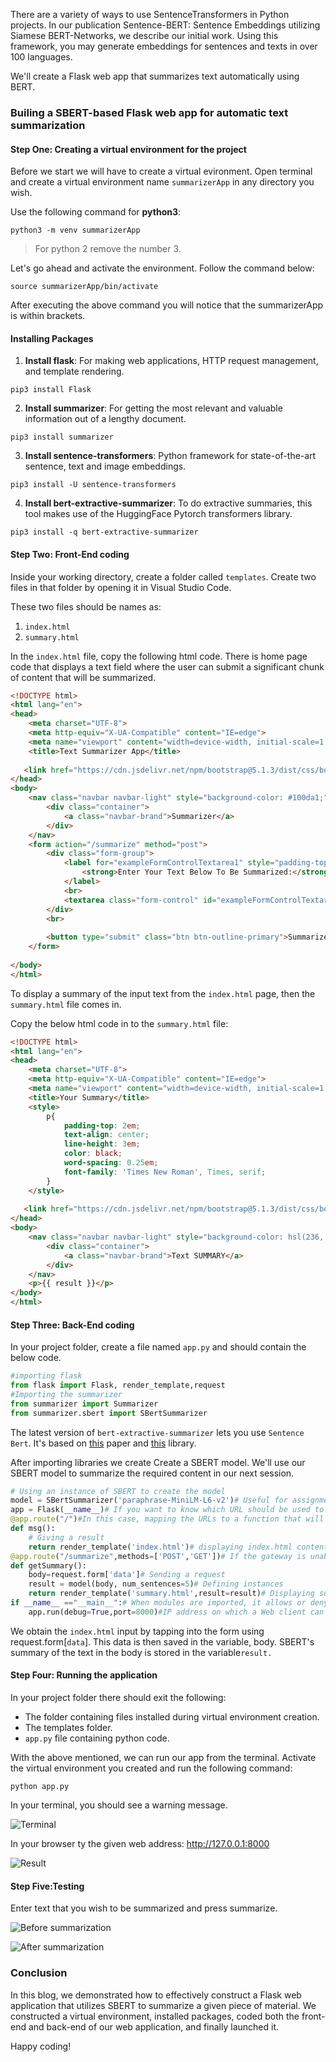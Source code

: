 There are a variety of ways to use SentenceTransformers in Python projects. In our publication Sentence-BERT: Sentence Embeddings utilizing Siamese BERT-Networks, we describe our initial work. Using this framework, you may generate embeddings for sentences and texts in over 100 languages.

We'll create a Flask web app that summarizes text automatically using BERT.
### Builing a SBERT-based Flask web app for automatic text summarization
#### Step One: Creating a virtual environment for the project
Before we start we will have to create a virtual evironment. Open terminal and create a virtual environment name `summarizerApp` in any directory you wish.

Use the following command for **python3**:

```
python3 -m venv summarizerApp
```

> For python 2 remove the number 3.

Let's go ahead and activate the environment. Follow the command below:

```
source summarizerApp/bin/activate
```
After executing the above command you will notice that the summarizerApp is within brackets.

#### Installing Packages
1. **Install flask**: For making web applications, HTTP request management, and template rendering.

```
pip3 install Flask
```

2. **Install summarizer**: For getting the most relevant and valuable information out of a lengthy document.
```
pip3 install summarizer
```

3. **Install sentence-transformers**: Python framework for state-of-the-art sentence, text and image embeddings.

```
pip3 install -U sentence-transformers
```

4. **Install bert-extractive-summarizer**: To do extractive summaries, this tool makes use of the HuggingFace Pytorch transformers library.

```
pip3 install -q bert-extractive-summarizer
```

#### Step Two: Front-End coding
Inside your working directory, create a folder called `templates`. Create two files in that folder by opening it in Visual Studio Code.

These two files should be names as:
1. `index.html`
2. `summary.html`

In the `index.html` file, copy the following html code. There is home page code that displays a text field where the user can submit a significant chunk of content that will be summarized.

```html
<!DOCTYPE html>
<html lang="en">
<head>
    <meta charset="UTF-8">
    <meta http-equiv="X-UA-Compatible" content="IE=edge">
    <meta name="viewport" content="width=device-width, initial-scale=1.0">
    <title>Text Summarizer App</title>
    
   <link href="https://cdn.jsdelivr.net/npm/bootstrap@5.1.3/dist/css/bootstrap.min.css" rel="stylesheet" integrity="sha384-1BmE4kWBq78iYhFldvKuhfTAU6auU8tT94WrHftjDbrCEXSU1oBoqyl2QvZ6jIW3" crossorigin="anonymous">
</head>
<body>
    <nav class="navbar navbar-light" style="background-color: #100da1;">
        <div class="container">
            <a class="navbar-brand">Summarizer</a>
        </div>
    </nav>
    <form action="/summarize" method="post">
        <div class="form-group">
            <label for="exampleFormControlTextarea1" style="padding-top: 2em;">
                <strong>Enter Your Text Below To Be Summarized:</strong>
            </label>
            <br>
            <textarea class="form-control" id="exampleFormControlTextarea1" rows="10" name="data"></textarea>
        </div>
        <br>
        
        <button type="submit" class="btn btn-outline-primary">Summarize</button>
    </form>
    
</body>
</html>
```

To display a summary of the input text from the `index.html` page, then the `summary.html` file comes in. 

Copy the below html code in to the `summary.html` file:

```html
<!DOCTYPE html>
<html lang="en">
<head>
    <meta charset="UTF-8">
    <meta http-equiv="X-UA-Compatible" content="IE=edge">
    <meta name="viewport" content="width=device-width, initial-scale=1.0">
    <title>Your Summary</title>
    <style>
        p{
            padding-top: 2em;
            text-align: center;
            line-height: 3em;           
            color: black;
            word-spacing: 0.25em;            
            font-family: 'Times New Roman', Times, serif;
        }
    </style>
    
   <link href="https://cdn.jsdelivr.net/npm/bootstrap@5.1.3/dist/css/bootstrap.min.css" rel="stylesheet" integrity="sha384-1BmE4kWBq78iYhFldvKuhfTAU6auU8tT94WrHftjDbrCEXSU1oBoqyl2QvZ6jIW3" crossorigin="anonymous">
</head>
<body>
    <nav class="navbar navbar-light" style="background-color: hsl(236, 96%, 22%);">
        <div class="container">
            <a class="navbar-brand">Text SUMMARY</a>
        </div>
    </nav>
    <p>{{ result }}</p>    
</body>
</html>
```

#### Step Three: Back-End coding
In your project folder, create a file named `app.py` and should contain the below code.

```python
#importing flask
from flask import Flask, render_template,request
#Importing the summarizer
from summarizer import Summarizer
from summarizer.sbert import SBertSummarizer
```

The latest version of `bert-extractive-summarizer` lets you use `Sentence Bert`. It's based on [this](https://arxiv.org/abs/1908.10084) paper and [this]( https://www.sbert.net/) library.

After importing libraries we create Create a SBERT model. We'll use our SBERT model to summarize the required content in our next session.

```python
# Using an instance of SBERT to create the model
model = SBertSummarizer('paraphrase-MiniLM-L6-v2')# Useful for assignments since it converts phrases and paragraphs into a 384-dimensional dense vector space.
app = Flask(__name__)# If you want to know which URL should be used to call the associated method, use the route() function of Flask's class. The URL binding with the function is represented by the rule's rule argument.
@app.route("/")#In this case, mapping the URLs to a function that will handle the logic for each individual URL
def msg():
    # Giving a result
    return render_template('index.html')# displaying index.html contents
@app.route("/summarize",methods=['POST','GET'])# If the gateway is unable to obtain the client's IP address, this information will be missing from the request.
def getSummary():
    body=request.form['data']# Sending a request
    result = model(body, num_sentences=5)# Defining instances
    return render_template('summary.html',result=result)# Displaying summary.html data
if __name__ =="__main__":# When modules are imported, it allows or deny certain code to be executed.
    app.run(debug=True,port=8000)#IP address on which a Web client can communicate with the server.
```

We obtain the `index.html` input by tapping into the form using request.form[`data`]. This data is then saved in the variable, body. SBERT's summary of the text in the body is stored in the variable`result.`

#### Step Four: Running the application
In your project folder there should exit the following:
- The folder containing files installed during virtual environment creation.
- The templates folder.
- `app.py` file containing python code.

With the above mentioned, we can run our app from the terminal. Activate the virtual environment you created and run the following command:

```
python app.py
```
In your terminal, you should see a warning message.

![Terminal](/section-engineering/a-sbert-based-flask-web-app-for-automatic-text-summarization/terminal.png )

In your browser ty the given web address:
http://127.0.0.1:8000 


![Result](/section-engineering/a-sbert-based-flask-web-app-for-automatic-text-summarization/result.png )

#### Step Five:Testing 
Enter text that you wish to be summarized and press summarize.

![Before summarization](/section-engineering/a-sbert-based-flask-web-app-for-automatic-text-summarization/text.png )

![After summarization](/section-engineering/a-sbert-based-flask-web-app-for-automatic-text-summarization/summarized.png )

### Conclusion
In this blog, we demonstrated how to effectively construct a Flask web application that utilizes SBERT to summarize a given piece of material. We constructed a virtual environment, installed packages, coded both the front-end and back-end of our web application, and finally launched it.

Happy coding!